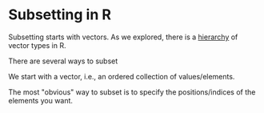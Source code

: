 # Subsetting in R

Subsetting starts with vectors.
As we explored, there is a [hierarchy](VectorHierarchy.md) of  vector types in R.

There are several ways to subset


We start with a vector, i.e., an ordered collection of values/elements.

The most "obvious" way to subset is to specify the positions/indices of the elements you want.
